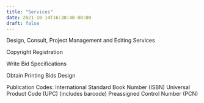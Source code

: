 ```yaml
---
title: "Services"
date: 2021-10-14T16:30:40-08:00
draft: false
---
```


Design, Consult, Project Management and Editing Services

Copyright Registration

Write Bid Specifications

Obtain Printing Bids
Design

Publication Codes:
International Standard Book Number (ISBN)
Universal Product Code (UPC) (includes barcode)
Preassigned Control Number (PCN)

